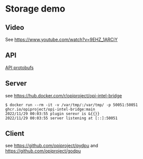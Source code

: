 # Storage demo

## Video

See <https://www.youtube.com/watch?v=9EHZ_1ARCiY>

## API

[API protobufs](https://github.com/opiproject/opi-api/tree/main/storage)

## Server

see <https://hub.docker.com/r/opiproject/opi-intel-bridge>

```Shell
$ docker run --rm -it -v /var/tmp/:/var/tmp/ -p 50051:50051 ghcr.io/opiproject/opi-intel-bridge:main
2022/11/29 00:03:55 plugin serevr is &{{}}
2022/11/29 00:03:55 server listening at [::]:50051
```

## Client

see <https://github.com/opiproject/pydpu> and <https://github.com/opiproject/godpu>
